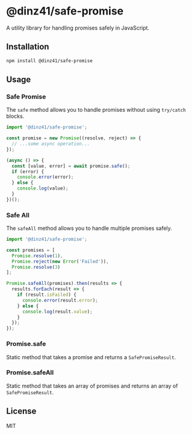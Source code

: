 # @dinz41/safe-promise

A utility library for handling promises safely in JavaScript.

## Installation

```sh
npm install @dinz41/safe-promise
```

## Usage

### Safe Promise

The `safe` method allows you to handle promises without using `try/catch` blocks.

```javascript
import '@dinz41/safe-promise';

const promise = new Promise((resolve, reject) => {
  // ...some async operation...
});

(async () => {
  const [value, error] = await promise.safe();
  if (error) {
    console.error(error);
  } else {
    console.log(value);
  }
})();
```

### Safe All

The `safeAll` method allows you to handle multiple promises safely.

```javascript
import '@dinz41/safe-promise';

const promises = [
  Promise.resolve(1),
  Promise.reject(new Error('Failed')),
  Promise.resolve(3)
];

Promise.safeAll(promises).then(results => {
  results.forEach(result => {
    if (result.isFailed) {
      console.error(result.error);
    } else {
      console.log(result.value);
    }
  });
});
```


### Promise.safe

Static method that takes a promise and returns a `SafePromiseResult`.

### Promise.safeAll

Static method that takes an array of promises and returns an array of `SafePromiseResult`.

## License

MIT
